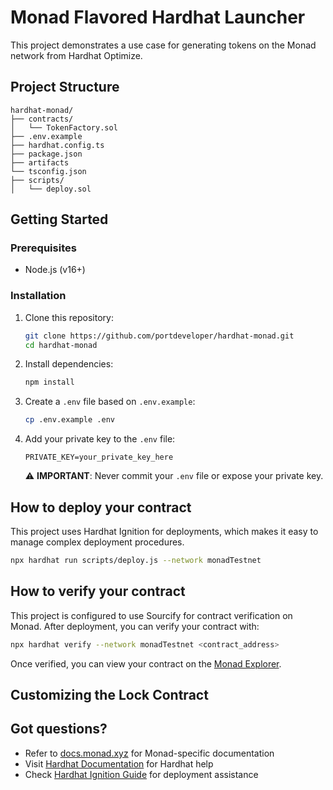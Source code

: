 # Monad Flavored Hardhat Launcher

This project demonstrates a use case for generating tokens on the Monad network from Hardhat Optimize.

## Project Structure

```
hardhat-monad/
├── contracts/             
│   └── TokenFactory.sol   
├── .env.example           
├── hardhat.config.ts      
├── package.json
├── artifacts   
└── tsconfig.json          
├── scripts/             
│   └── deploy.sol           
```

## Getting Started

### Prerequisites

- Node.js (v16+)

### Installation

1. Clone this repository:
   ```bash
   git clone https://github.com/portdeveloper/hardhat-monad.git
   cd hardhat-monad
   ```

2. Install dependencies:
   ```bash
   npm install
   ```

3. Create a `.env` file based on `.env.example`:
   ```bash
   cp .env.example .env
   ```

4. Add your private key to the `.env` file:
   ```
   PRIVATE_KEY=your_private_key_here
   ```
   ⚠️ **IMPORTANT**: Never commit your `.env` file or expose your private key.


## How to deploy your contract

This project uses Hardhat Ignition for deployments, which makes it easy to manage complex deployment procedures.

```bash
npx hardhat run scripts/deploy.js --network monadTestnet
```

## How to verify your contract

This project is configured to use Sourcify for contract verification on Monad. After deployment, you can verify your contract with:

```bash
npx hardhat verify --network monadTestnet <contract_address> 
```

Once verified, you can view your contract on the [Monad Explorer](https://testnet.monadexplorer.com).

## Customizing the Lock Contract



## Got questions?

- Refer to [docs.monad.xyz](https://docs.monad.xyz) for Monad-specific documentation
- Visit [Hardhat Documentation](https://hardhat.org/docs) for Hardhat help
- Check [Hardhat Ignition Guide](https://hardhat.org/ignition/docs/getting-started) for deployment assistance



